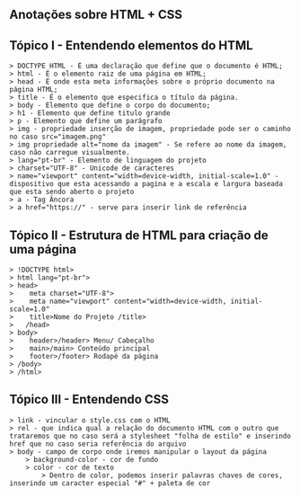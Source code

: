 ## Anotações sobre HTML + CSS

## Tópico I - Entendendo elementos do HTML
    
    > DOCTYPE HTML - É uma declaração que define que o documento é HTML;
    > html - É o elemento raiz de uma página em HTML;
    > head - É onde esta meta informações sobre o próprio documento na página HTML;
    > title - É o elemento que especifica o título da página.
    > body - Elemento que define o corpo do documento;
    > h1 - Elemento que define titulo grande
    > p - Elemento que define um parágrafo
    > img - propriedade inserção de imagem, propriedade pode ser o caminho no caso src="imagem.png"
    > img propriedade alt="nome da imagem" - Se refere ao nome da imagem, caso não carregue visualmente.
    > lang="pt-br" - Elemento de linguagem do projeto
    > charset="UTF-8" - Unicode de caracteres
    > name="viewport" content="width=device-width, initial-scale=1.0" - dispositivo que esta acessando a pagina e a escala e largura baseada que esta sendo aberto o projeto
    > a - Tag Âncora
    > a href="https://" - serve para inserir link de referência

## Tópico II - Estrutura de HTML para criação de uma página

    > !DOCTYPE html> 
    > html lang="pt-br">
    > head>
    >    meta charset="UTF-8">
    >    meta name="viewport" content="width=device-width, initial-scale=1.0"
    >    title>Nome do Projeto /title>
    >   /head>
    > body>
    >    header>/header> Menu/ Cabeçalho
    >    main>/main> Conteúdo principal
    >    footer>/footer> Rodapé da página    
    > /body>
    > /html>

## Tópico III - Entendendo CSS

    > link - vincular o style.css com o HTML
    > rel - que indica qual a relação do documento HTML com o outro que trataremos que no caso será a stylesheet "folha de estilo" e inserindo href que no caso seria referência do arquivo
    > body - campo de corpo onde iremos manipular o layout da página 
        > background-color - cor de fundo
        > color - cor de texto
            > Dentro de color, podemos inserir palavras chaves de cores, inserindo um caracter especial "#" + paleta de cor
    
